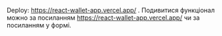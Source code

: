 Deploy: https://react-wallet-app.vercel.app/ . 
Подивитися функціонал можно за посиланням https://react-wallet-app.vercel.app/ чи за посиланням у формі.
